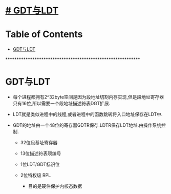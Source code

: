 # [# GDT与LDT](https://github.com/chaleaoch/gitblog/issues/7)


Table of Contents
=================

   * [GDT与LDT](#gdt与ldt)

\*\*\*\*\*\*\*\*\*\*\*\*\*\*\*\*\*\*\*\*\*\*\*\*\*\*\*\*\*\*\*\*\*\*\*\*\*\*\*\*\*\*\*\*\*\*\*\*\*\*\*\*\*\*\*\*\*\*\*\*
# GDT与LDT

- 每个进程都拥有2^32byte空间是因为段地址切割内存实现,但是段地址寄存器只有16位,所以需要一个段地址描述符表DGT扩展.

- LDT就是类似进程中的线程,或者进程中的函数跳转将入口地址保存在LDT中.

- GDT的地址由一个48位的寄存器GDTR保存.LDTR保存LDT地址.由操作系统控制.

  - 32位段基址寄存器

  - 13位描述符表项编号

  - 1位LDT/GDT标识位

  - 2位特权级 RPL

    - 目的是硬件保护内核态数据

      

